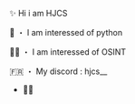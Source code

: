 ✨ Hi i am HJCS

🐍 ・ I am interessed of python

👩‍💻 ・ I am interessed of OSINT

🇫🇷 ・ My discord : hjcs__

- 🏴‍☠️
 

